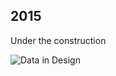 ## 2015

Under the construction

![Data in Design](https://namjulee.github.io/njs-lab-public/project/2015-agent-based-simulation/2015-agent-based-simulation.jpg)